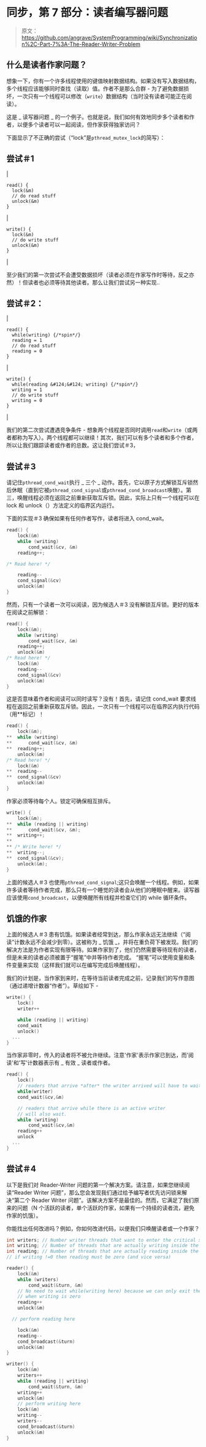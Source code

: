 # 同步，第 7 部分：读者编写器问题

> 原文：<https://github.com/angrave/SystemProgramming/wiki/Synchronization%2C-Part-7%3A-The-Reader-Writer-Problem>

## 什么是读者作家问题？

想象一下，你有一个许多线程使用的键值映射数据结构。如果没有写入数据结构，多个线程应该能够同时查找（读取）值。作者不是那么合群 - 为了避免数据损坏，一次只有一个线程可以修改（`write`）数据结构（当时没有读者可能正在阅读）。

这是 _ 读写器问题 _ 的一个例子。也就是说，我们如何有效地同步多个读者和作者，以便多个读者可以一起阅读，但作家获得独家访问？

下面显示了不正确的尝试（“lock”是`pthread_mutex_lock`的简写）：

## 尝试＃1

| 

```
read() {
  lock(&m)
  // do read stuff
  unlock(&m)
}

```

 | 

```
write() {
  lock(&m)
  // do write stuff
  unlock(&m)
}

```

 |

至少我们的第一次尝试不会遭受数据损坏（读者必须在作家写作时等待，反之亦然）！但读者也必须等待其他读者。那么让我们尝试另一种实现..

## 尝试＃2：

| 

```
read() {
  while(writing) {/*spin*/}
  reading = 1
  // do read stuff
  reading = 0
}

```

 | 

```
write() {
  while(reading &#124;&#124; writing) {/*spin*/}
  writing = 1
  // do write stuff
  writing = 0
}

```

 |

我们的第二次尝试遭遇竞争条件 - 想象两个线程是否同时调用`read`和`write`（或两者都称为写入）。两个线程都可以继续！其次，我们可以有多个读者和多个作者，所以让我们跟踪读者或作者的总数。这让我们尝试＃3，

## 尝试＃3

请记住`pthread_cond_wait`执行 _ 三个 _ 动作。首先，它以原子方式解锁互斥锁然后休眠（直到它被`pthread_cond_signal`或`pthread_cond_broadcast`唤醒）。第三，唤醒线程必须在返回之前重新获取互斥锁。因此，实际上只有一个线程可以在 lock 和 unlock（）方法定义的临界区内运行。

下面的实现＃3 确保如果有任何作者写作，读者将进入 cond_wait。

```c
read() {
    lock(&m)
    while (writing)
        cond_wait(&cv, &m)
    reading++;

/* Read here! */

    reading--
    cond_signal(&cv)
    unlock(&m)
}
```

然而，只有一个读者一次可以阅读，因为候选人＃3 没有解锁互斥锁。更好的版本在阅读之前解锁：

```c
read() {
    lock(&m);
    while (writing)
        cond_wait(&cv, &m)
    reading++;
    unlock(&m)
/* Read here! */
    lock(&m)
    reading--
    cond_signal(&cv)
    unlock(&m)
}
```

这是否意味着作者和阅读可以同时读写？没有！首先，请记住 cond_wait 要求线程在返回之前重新获取互斥锁。因此，一次只有一个线程可以在临界区内执行代码（用**标记）！

```c
read() {
    lock(&m);
**  while (writing)
**      cond_wait(&cv, &m)
**  reading++;
    unlock(&m)
/* Read here! */
    lock(&m)
**  reading--
**  cond_signal(&cv)
    unlock(&m)
}
```

作家必须等待每个人。锁定可确保相互排斥。

```c
write() {
    lock(&m);
**  while (reading || writing)
**      cond_wait(&cv, &m);
**  writing++;
**
** /* Write here! */
**  writing--;
**  cond_signal(&cv);
    unlock(&m);
}
```

上面的候选人＃3 也使用`pthread_cond_signal`;这只会唤醒一个线程。例如，如果许多读者等待作者完成，那么只有一个睡觉的读者会从他们的睡眠中醒来。读写器应该使用`cond_broadcast`，以便唤醒所有线程并检查它们的 while 循环条件。

## 饥饿的作家

上面的候选人＃3 患有饥饿。如果读者经常到达，那么作家永远无法继续（“阅读”计数永远不会减少到零）。这被称为 _ 饥饿 _，并将在重负荷下被发现。我们的解决方法是为作者实现有限等待。如果作家到了，他们仍然需要等待现有的读者，但是未来的读者必须被置于“握笔”中并等待作者完成。 “握笔”可以使用变量和条件变量来实现（这样我们就可以在编写完成后唤醒线程）。

我们的计划是，当作家到来时，在等待当前读者完成之前，记录我们的写作意图（通过递增计数器“作者”）。草绘如下 -

```c
write() {
    lock()
    writer++

    while (reading || writing)
    cond_wait
    unlock()
  ...
}
```

当作家非零时，传入的读者将不被允许继续。注意'作家'表示作家已到达，而'阅读'和'写'计数器表示有 _ 有效 _ 读者或作者。

```c
read() {
    lock()
    // readers that arrive *after* the writer arrived will have to wait here!
    while(writer)
    cond_wait(&cv,&m)

    // readers that arrive while there is an active writer
    // will also wait.
    while (writing) 
        cond_wait(&cv,&m)
    reading++
    unlock
  ...
}
```

## 尝试＃4

以下是我们对 Reader-Writer 问题的第一个解决方案。请注意，如果您继续阅读“Reader Writer 问题”，那么您会发现我们通过给予编写者优先访问锁来解决“第二个 Reader Writer 问题”。该解决方案不是最佳的。然而，它满足了我们原来的问题（N 个活跃的读者，单个活跃的作家，如果有一个持续的读者流，避免作家的饥饿）。

你能找出任何改进吗？例如，你如何改进代码，以便我们只唤醒读者或一个作家？

```c
int writers; // Number writer threads that want to enter the critical section (some or all of these may be blocked)
int writing; // Number of threads that are actually writing inside the C.S. (can only be zero or one)
int reading; // Number of threads that are actually reading inside the C.S.
// if writing !=0 then reading must be zero (and vice versa)

reader() {
    lock(&m)
    while (writers)
        cond_wait(&turn, &m)
    // No need to wait while(writing here) because we can only exit the above loop
    // when writing is zero
    reading++
    unlock(&m)

  // perform reading here

    lock(&m)
    reading--
    cond_broadcast(&turn)
    unlock(&m)
}

writer() {
    lock(&m)  
    writers++  
    while (reading || writing)   
        cond_wait(&turn, &m)  
    writing++  
    unlock(&m)  
    // perform writing here 
    lock(&m)  
    writing--  
    writers--  
    cond_broadcast(&turn)  
    unlock(&m)  
}
```